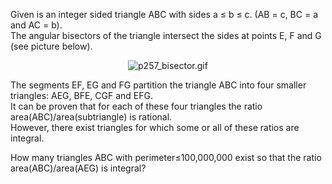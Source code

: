 <span style="font-size:11pt;">
</span><p>Given is an integer sided triangle ABC with sides a ≤ b ≤ c. 
(AB = c, BC = a and AC = b).<br />
The angular bisectors of the triangle intersect the sides at points E, F and G (see picture below).
</p>
<div align="center">
<img src="project/images/p257_bisector.gif" class="dark_img" alt="p257_bisector.gif" /><br /></div>
<p>
The segments EF, EG and FG partition the triangle ABC into four smaller triangles: AEG, BFE, CGF and EFG.<br />
It can be proven that for each of these four triangles the ratio area(ABC)/area(subtriangle) is rational.<br />
However, there exist triangles for which some or all of these ratios are integral.
</p>
<p>
How many triangles ABC with perimeter≤100,000,000 exist so that the ratio area(ABC)/area(AEG) is integral?
</p>






